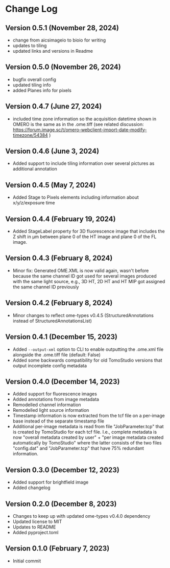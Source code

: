 # Change Log

## Version 0.5.1 (November 28, 2024)

- change from aicsimageio to bioio for writing
- updates to tiling
- updated links and versions in Readme

## Version 0.5.0 (November 26, 2024)

- bugfix overall config
- updated tiling info
- added Planes info for pixels

## Version 0.4.7 (June 27, 2024)

- included time zone information so the acquisition datetime shown in OMERO is the same as in the .ome.tiff (see related discussion: https://forum.image.sc/t/omero-webclient-import-date-modify-timezone/54384 )

## Version 0.4.6 (June 3, 2024)

- Added support to include tiling information over several pictures as additional annotation

## Version 0.4.5 (May 7, 2024)

- Added Stage to Pixels elements including information about x/y/z/exposure time

## Version 0.4.4 (February 19, 2024)

- Added StageLabel property for 3D fluorescence image that includes the Z shift in µm between plane 0 of the HT image and plane 0 of the FL image.

## Version 0.4.3 (February 8, 2024)

- Minor fix: Generated OME.XML is now valid again, wasn't before because the same channel ID got used for several images produced with the same light source, e.g., 3D HT, 2D HT and HT MIP got assigned the same channel ID previously

## Version 0.4.2 (February 8, 2024)

- Minor changes to reflect ome-types v0.4.5 (StructuredAnnotations instead of StructuredAnnotationsList)

## Version 0.4.1 (December 15, 2023)

- Added `--output-xml` option to CLI to enable outputting the .ome.xml file alongside the .ome.tiff file (default: False)
- Added some backwards compatibility for old TomoStudio versions that output incomplete config metadata

## Version 0.4.0 (December 14, 2023)

- Added support for fluorescence images
- Added annotations from image metadata
- Remodelled channel information
- Remodelled light source information
- Timestamp information is now extracted from the tcf file on a per-image base instead of the separate timestamp file
- Additional per-image metadata is read from file "JobParameter.tcp" that is created by TomoStudio for each tcf file. I.e., complete metadata is now "overall metadata created by user" + "per image metadata created automatically by TomoStudio" where the latter consists of the two files "config.dat" and "JobParameter.tcp" that have 75% redundant information.

## Version 0.3.0 (December 12, 2023)

- Added support for brightfield image
- Added changelog

## Version 0.2.0 (December 8, 2023)

- Changes to keep up with updated ome-types v0.4.0 dependency
- Updated license to MIT
- Updates to README
- Added pyproject.toml

## Version 0.1.0 (February 7, 2023)

- Initial commit
